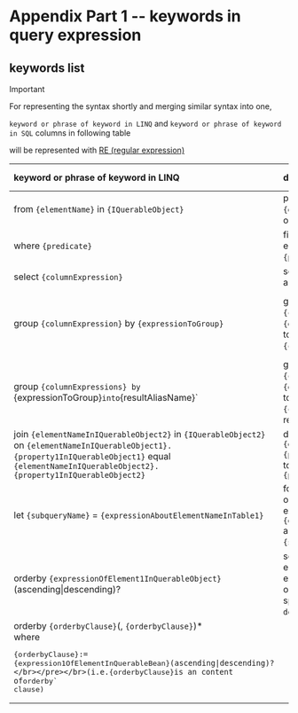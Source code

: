 # Appendix Part 1 -- keywords in query expression
## keywords list
> [!IMPORTANT]
> For representing the syntax shortly and merging similar syntax into one,
>
> `keyword or phrase of keyword in LINQ` and `keyword or phrase of keyword in SQL` columns in following table
>
>  will be represented with [RE (regular expression)](https://learn.microsoft.com/en-us/dotnet/standard/base-types/regular-expression-language-quick-reference)
 
| keyword or phrase of keyword in LINQ | description | keyword or phrase of keyword in SQL | notice |
| :-- | :-- | :-- | :-- |
| from `{elementName}` in `{IQuerableObject}` | pick it as element (with name `{elementName}`) from an [`IQueryable<T>`](https://learn.microsoft.com/en-us/dotnet/api/system.linq.iqueryable-1?view=net-9.0) object | concept is similar to from `{tableName}` | |
| where `{predicate}` | filters by predicate. Only filters the element in the given predicate -- `{predicate}` that is evaluated to true. | where `{predicate}` | |
| select `{columnExpression}` | select specific columns or expression about column -- `{columnExpression}` | select `{columnExpression}` | |
| group `{columnExpression}` by `{expressionToGroup}`| group the expression `{columnExpression}` by the expression `{expressionToGroup}` (which is relevant to the column told in `{columnExpression}`)  |  group by `{expressionToGroup}` | `{expressionToGroup}` MUST be relevant to the column told in `{columnExpression}`, it also applies to SQL. |
| group `{columnExpressions} by `{expressionToGroup}` into `{resultAliasName}`| group the expression `{columnExpression}` by the expression `{expressionToGroup}` (which is relevant to the column told in `{columnExpression}`) and alias the resultant to `{resultAliasName}` |  | You can NOT directly alias name in `group-by` clause in most standard SQL dialects. |
| join `{elementNameInIQuerableObject2}` in `{IQuerableObject2}` on `{elementNameInIQuerableObject1}.{property1InIQuerableObject1}` equal `{elementNameInIQuerableObject2}.{property1InIQuerableObject2}` | do **inner join** on the relationship `{elementNameInIQuerableObject1}.{property1InIQuerableObject1}` equals to `{elementNameInIQuerableObject2}.{property1InIQuerableObject2}` | similar to inner join `{table2Name}` on `{table1Name}.{column1InTable1}` = `{table2Name}.{column1InTable2}` | |
| let `{subqueryName}` = `{expressionAboutElementNameInTable1}` | for each element in an `IQuerable<T>` object, evaluate the element with the expression `{expressionAboutElementNameInTable1}` and store it into subquery with name `{subqueryName}`. | | |
| orderby `{expressionOfElement1InQuerableObject}` (ascending\|descending)? | sort the `IQuerable<T>` object by element in the `IQuerable<T>` object or expression of that in ascending order or descending order according to the specified argument is `ascending` or `descending`, or none.  | order by `{expressionOfElement1InTable}` (ASC|DESC)? | The default value is `ascending`.</br>That is, if `ascending` and `descending` are NOT specified, it will sort in ascending order. |
| orderby `{orderbyClause}`(, `{orderbyClause}`)* </br> where</br><pre>{orderbyClause}`:=`{expression1OfElementInQuerableBean}` (ascending\|descending)?</br></pre></br>(i.e. `{orderbyClause}` is an content of `orderby` clause)|  | | | | 


